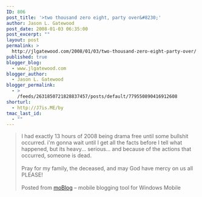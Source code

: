 ```yaml
---
ID: 806
post_title: '>two thousand zero eight, party over&#8230;'
author: Jason L. Gatewood
post_date: 2008-01-03 06:35:00
post_excerpt: ""
layout: post
permalink: >
  http://jlgatewood.com/2008/01/03/two-thousand-zero-eight-party-over/
published: true
blogger_blog:
  - www.jlgatewood.com
blogger_author:
  - Jason L. Gatewood
blogger_permalink:
  - >
    /feeds/2631850721828837457/posts/default/779550890416912608
shorturl:
  - http://J7is.ME/by
tmac_last_id:
  - ""
---
```

>I had exactly 13 hours of 2008 being drama free until some bullshit occurred.  i'm gonna wait until I get all the facts before I tell what happened, but its heavy...  serious... and because of the actions that occurred, someone is dead.  <br /><br />Pray for my family, the deceased, and may God have mercy on us all PLEASE!<br /><br />Posted from <a href="http://sampath.wordpress.com/moblog">moBlog</a> – mobile blogging tool for Windows Mobile